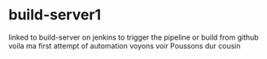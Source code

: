 # build-server1
linked to build-server on jenkins to trigger the pipeline or build from github
voila ma first attempt of automation
voyons voir
Poussons dur cousin
